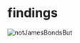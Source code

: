 # findings
![notJamesBondsBut](https://github.com/user-attachments/assets/3c1bc0ad-9e3b-435e-adf3-8f137c4fcaf0)
